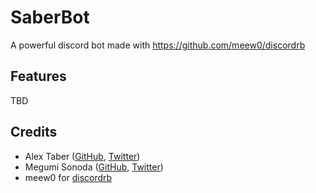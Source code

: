 # SaberBot  
A powerful discord bot made with https://github.com/meew0/discordrb  

## Features  
TBD

## Credits
* Alex Taber ([GitHub](https://github.com/astronautlevel2), [Twitter](https://twitter.com/astronautlevel2))
* Megumi Sonoda ([GitHub](https://github.com/megumisonoda), [Twitter](https://twitter.com/dreamyspell))
* meew0 for [discordrb](https://github.com/meew0/discordrb)
